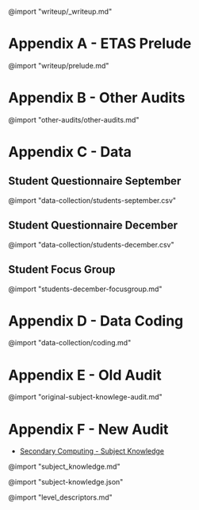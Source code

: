 @import "writeup/_writeup.md"


Appendix A - ETAS Prelude
==========

@import "writeup/prelude.md"


Appendix B - Other Audits
==========

@import "other-audits/other-audits.md"



Appendix C - Data
==========

## Student Questionnaire September
@import "data-collection/students-september.csv"

## Student Questionnaire December
@import "data-collection/students-december.csv"

## Student Focus Group
@import "students-december-focusgroup.md"


Appendix D - Data Coding
==========

@import "data-collection/coding.md"


Appendix E - Old Audit
==========

@import "original-subject-knowlege-audit.md"

Appendix F - New Audit
==========

* [Secondary Computing - Subject Knowledge](https://computingteachers.uk/subjectKnowledge/subject-knowledge.html)

@import "subject_knowledge.md"

@import "subject-knowledge.json"

@import "level_descriptors.md"